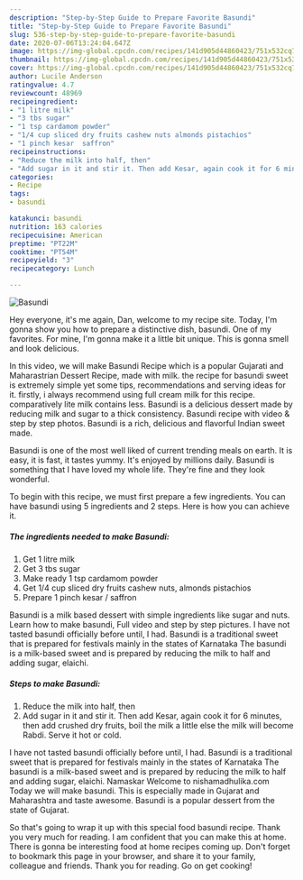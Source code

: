 ```yaml
---
description: "Step-by-Step Guide to Prepare Favorite Basundi"
title: "Step-by-Step Guide to Prepare Favorite Basundi"
slug: 536-step-by-step-guide-to-prepare-favorite-basundi
date: 2020-07-06T13:24:04.647Z
image: https://img-global.cpcdn.com/recipes/141d905d44860423/751x532cq70/basundi-recipe-main-photo.jpg
thumbnail: https://img-global.cpcdn.com/recipes/141d905d44860423/751x532cq70/basundi-recipe-main-photo.jpg
cover: https://img-global.cpcdn.com/recipes/141d905d44860423/751x532cq70/basundi-recipe-main-photo.jpg
author: Lucile Anderson
ratingvalue: 4.7
reviewcount: 48969
recipeingredient:
- "1 litre milk"
- "3 tbs sugar"
- "1 tsp cardamom powder"
- "1/4 cup sliced dry fruits cashew nuts almonds pistachios"
- "1 pinch kesar  saffron"
recipeinstructions:
- "Reduce the milk into half, then"
- "Add sugar in it and stir it. Then add Kesar, again cook it for 6 minutes, then add crushed dry fruits, boil the milk a little else the milk will become Rabdi. Serve it hot or cold."
categories:
- Recipe
tags:
- basundi

katakunci: basundi 
nutrition: 163 calories
recipecuisine: American
preptime: "PT22M"
cooktime: "PT54M"
recipeyield: "3"
recipecategory: Lunch

---
```



![Basundi](https://img-global.cpcdn.com/recipes/141d905d44860423/751x532cq70/basundi-recipe-main-photo.jpg)

Hey everyone, it's me again, Dan, welcome to my recipe site. Today, I'm gonna show you how to prepare a distinctive dish, basundi. One of my favorites. For mine, I'm gonna make it a little bit unique. This is gonna smell and look delicious.

In this video, we will make Basundi Recipe which is a popular Gujarati and Maharastrian Dessert Recipe, made with milk. the recipe for basundi sweet is extremely simple yet some tips, recommendations and serving ideas for it. firstly, i always recommend using full cream milk for this recipe. comparatively lite milk contains less. Basundi is a delicious dessert made by reducing milk and sugar to a thick consistency. Basundi recipe with video &amp; step by step photos. Basundi is a rich, delicious and flavorful Indian sweet made.

Basundi is one of the most well liked of current trending meals on earth. It is easy, it is fast, it tastes yummy. It's enjoyed by millions daily. Basundi is something that I have loved my whole life. They're fine and they look wonderful.


To begin with this recipe, we must first prepare a few ingredients. You can have basundi using 5 ingredients and 2 steps. Here is how you can achieve it.

<!--inarticleads1-->

##### The ingredients needed to make Basundi:

1. Get 1 litre milk
1. Get 3 tbs sugar
1. Make ready 1 tsp cardamom powder
1. Get 1/4 cup sliced dry fruits cashew nuts, almonds pistachios
1. Prepare 1 pinch kesar / saffron


Basundi is a milk based dessert with simple ingredients like sugar and nuts. Learn how to make basundi, Full video and step by step pictures. I have not tasted basundi officially before until, I had. Basundi is a traditional sweet that is prepared for festivals mainly in the states of Karnataka The basundi is a milk-based sweet and is prepared by reducing the milk to half and adding sugar, elaichi. 

<!--inarticleads2-->

##### Steps to make Basundi:

1. Reduce the milk into half, then
1. Add sugar in it and stir it. Then add Kesar, again cook it for 6 minutes, then add crushed dry fruits, boil the milk a little else the milk will become Rabdi. Serve it hot or cold.


I have not tasted basundi officially before until, I had. Basundi is a traditional sweet that is prepared for festivals mainly in the states of Karnataka The basundi is a milk-based sweet and is prepared by reducing the milk to half and adding sugar, elaichi. Namaskar Welcome to nishamadhulika.com Today we will make basundi. This is especially made in Gujarat and Maharashtra and taste awesome. Basundi is a popular dessert from the state of Gujarat. 

So that's going to wrap it up with this special food basundi recipe. Thank you very much for reading. I am confident that you can make this at home. There is gonna be interesting food at home recipes coming up. Don't forget to bookmark this page in your browser, and share it to your family, colleague and friends. Thank you for reading. Go on get cooking!
